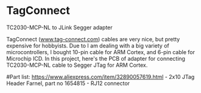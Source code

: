 # TagConnect
TC2030-MCP-NL to JLink Segger adapter

TagConnect (www.tag-connect.com) cables are very nice, but pretty expensive for hobbyists.
Due to I am dealing with a big variety of microcontrollers, I bought 10-pin cable for ARM Cortex, and 6-pin cable for Microchip ICD.
In this project, here's the PCB of adapter for connecting TC2030-MCP-NL cable to Segger JTag for ARM Cortex.

#Part list:
https://www.aliexpress.com/item/32890057619.html - 2x10 JTag Header
Farnel, part no 1654815 - RJ12 connector
